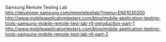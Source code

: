 Samsung Remote Testing Lab<br />
http://developer.samsung.com/remotetestlab/?menu=EN01030200<br />
http://www.mobileapplicationtesters.com/blog/mobile-application-testing-tools-samsung-mobile-remote-test-lab-rtl-introduction-part-1<br />
http://www.mobileapplicationtesters.com/blog/mobile-application-testing-tools-samsung-mobile-remote-test-lab-rtl-part-2<br />